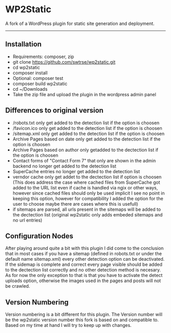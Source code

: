 # WP2Static

A fork of a WordPress plugin for static site generation and deployment.

---
## Installation

 - Requirements: composer, zip
 - git clone https://github.com/swtrse/wp2static.git
 - cd wp2static
 - composer install
 - Optional: composer test
 - composer build wp2static
 - cd ~/Downloads
 - Take the zip file and upload the plugin in the wordpress admin panel 
 

## Differences to original version

 - /robots.txt only get added to the detection list if the option is choosen
 - /favicon.ico only get added to the detection list if the option is choosen
 - /sitemap.xml only get added to the detection list if the option is choosen
 - Archive Pages based on date only get added to the detection list if the option is choosen
 - Archive Pages based on author only getadded to the dectection list if the option is choosen
 - Contact forms of "Contact Form 7" that only are shown in the admin backend no longer get added to the detection list
 - SuperCache entries no longer get added to the detection list
 - verndor cache only get addet to the dectection list if option is choosen (This does address the case where cached files from SuperCache got added to the URL list even if cache is handled via ngix or other ways, however since cached files should only be used implicit I see no point in keeping this option, however for compatibility I added the option for the user to choose maybe there are cases where this is usefull)
 - if sitemaps are parsed, all urls present in the sitemaps will be added to the dectection list (original wp2static only adds embeded sitemaps and no url entries)

 ## Configuration Nodes

 After playing around quite a bit with this plugin I did come to the conclusion that in most cases if you have a sitemap (defined in robots.txt or under the default name sitemap.xml) every other detection option can be deactivated.
 If the sidemap is complete and correct every page visible should be added to the dectection list correctly and no other detection method is necesary.
 As for now the only exception to that is that you have to activate the detect uploads option, otherwise the images used in the pages and posts will not be crawled.

## Version Numbering

Version numbering is a bit different for this plugin. The Version number will be the wp2static version number this fork is based on and compatible to. Based on my time at hand I will try to keep up with changes.
